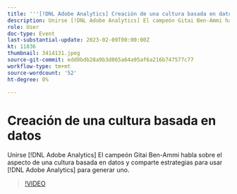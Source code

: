 ```yaml
---
title: '''[!DNL Adobe Analytics] Creación de una cultura basada en datos'
description: Unirse [!DNL Adobe Analytics] El campeón Gitai Ben-Ammi habla sobre el aspecto de una cultura basada en datos y comparte estrategias para usar [!DNL Adobe Analytics] para generar uno.
role: User
doc-type: Event
last-substantial-update: 2023-02-09T00:00:00Z
kt: 11836
thumbnail: 3414131.jpeg
source-git-commit: edd0bdb28a9b3d065a64a95af6a216b747577c77
workflow-type: tm+mt
source-wordcount: '52'
ht-degree: 0%

---
```


# Creación de una cultura basada en datos

Unirse [!DNL Adobe Analytics] El campeón Gitai Ben-Ammi habla sobre el aspecto de una cultura basada en datos y comparte estrategias para usar [!DNL Adobe Analytics] para generar uno.

>[!VIDEO](https://video.tv.adobe.com/v/3414131/?quality=12&learn=on)
